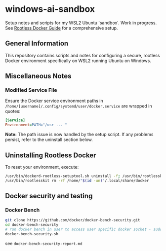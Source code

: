 # windows-ai-sandbox

Setup notes and scripts for my WSL2 Ubuntu 'sandbox'. Work in progress. See [Rootless Docker Guide](./rootless_docker_guide.md) for a comprehensive setup.

## General Information

This repository contains scripts and notes for configuring a secure, rootless Docker environment specifically on WSL2 running Ubuntu on Windows.

## Miscellaneous Notes

### Modified Service File

Ensure the Docker service environment paths in `/home/[username]/.config/systemd/user/docker.service` are wrapped in quotes:

```ini
[Service]
Environment=PATH="/usr ... "
```

**Note:** The path issue is now handled by the setup script. If any problems persist, refer to the uninstall section below.

## Uninstalling Rootless Docker

To reset your environment, execute:

```bash
/usr/bin/dockerd-rootless-setuptool.sh uninstall -f; /usr/bin/rootlesskit rm -rf /home/"$(id -un)"/.local/share/docker
/usr/bin/rootlesskit rm -rf /home/"$(id -un)"/.local/share/docker
```

## Docker security and testing

### Docker Bench
```bash
git clone https://github.com/docker/docker-bench-security.git
cd docker-bench-security
# run docker bench in user to access user specific docker socket - sudo testing is not the idea here
docker-bench-security.sh
```
see `docker-bench-security-report.md`




